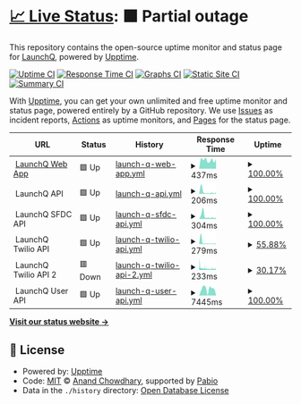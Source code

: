 # [📈 Live Status](https://LaunchQ.github.io/LaunchQStatus-DEV): <!--live status--> **🟧 Partial outage**

This repository contains the open-source uptime monitor and status page for [LaunchQ](https://LaunchQ.github.io/LaunchQStatus-DEV), powered by [Upptime](https://github.com/upptime/upptime).

[![Uptime CI](https://github.com/LaunchQ/LaunchQStatus-DEV/workflows/Uptime%20CI/badge.svg)](https://github.com/LaunchQ/LaunchQStatus-DEV/actions?query=workflow%3A%22Uptime+CI%22)
[![Response Time CI](https://github.com/LaunchQ/LaunchQStatus-DEV/workflows/Response%20Time%20CI/badge.svg)](https://github.com/LaunchQ/LaunchQStatus-DEV/actions?query=workflow%3A%22Response+Time+CI%22)
[![Graphs CI](https://github.com/LaunchQ/LaunchQStatus-DEV/workflows/Graphs%20CI/badge.svg)](https://github.com/LaunchQ/LaunchQStatus-DEV/actions?query=workflow%3A%22Graphs+CI%22)
[![Static Site CI](https://github.com/LaunchQ/LaunchQStatus-DEV/workflows/Static%20Site%20CI/badge.svg)](https://github.com/LaunchQ/LaunchQStatus-DEV/actions?query=workflow%3A%22Static+Site+CI%22)
[![Summary CI](https://github.com/LaunchQ/LaunchQStatus-DEV/workflows/Summary%20CI/badge.svg)](https://github.com/LaunchQ/LaunchQStatus-DEV/actions?query=workflow%3A%22Summary+CI%22)

With [Upptime](https://upptime.js.org), you can get your own unlimited and free uptime monitor and status page, powered entirely by a GitHub repository. We use [Issues](https://github.com/LaunchQ/LaunchQStatus-DEV/issues) as incident reports, [Actions](https://github.com/LaunchQ/LaunchQStatus-DEV/actions) as uptime monitors, and [Pages](https://LaunchQ.github.io/LaunchQStatus-DEV) for the status page.

<!--start: status pages-->
<!-- This summary is generated by Upptime (https://github.com/upptime/upptime) -->
<!-- Do not edit this manually, your changes will be overwritten -->
<!-- prettier-ignore -->
| URL | Status | History | Response Time | Uptime |
| --- | ------ | ------- | ------------- | ------ |
| <img alt="" src="https://icons.duckduckgo.com/ip3/app-dev.launchq.ai.ico" height="13"> [LaunchQ Web App](https://app-dev.launchq.ai/) | 🟩 Up | [launch-q-web-app.yml](https://github.com/LaunchQ/LaunchQStatus-DEV/commits/HEAD/history/launch-q-web-app.yml) | <details><summary><img alt="Response time graph" src="./graphs/launch-q-web-app/response-time-week.png" height="20"> 437ms</summary><br><a href="https://LaunchQ.github.io/LaunchQStatus-DEV/history/launch-q-web-app"><img alt="Response time 475" src="https://img.shields.io/endpoint?url=https%3A%2F%2Fraw.githubusercontent.com%2FLaunchQ%2FLaunchQStatus-DEV%2FHEAD%2Fapi%2Flaunch-q-web-app%2Fresponse-time.json"></a><br><a href="https://LaunchQ.github.io/LaunchQStatus-DEV/history/launch-q-web-app"><img alt="24-hour response time 484" src="https://img.shields.io/endpoint?url=https%3A%2F%2Fraw.githubusercontent.com%2FLaunchQ%2FLaunchQStatus-DEV%2FHEAD%2Fapi%2Flaunch-q-web-app%2Fresponse-time-day.json"></a><br><a href="https://LaunchQ.github.io/LaunchQStatus-DEV/history/launch-q-web-app"><img alt="7-day response time 437" src="https://img.shields.io/endpoint?url=https%3A%2F%2Fraw.githubusercontent.com%2FLaunchQ%2FLaunchQStatus-DEV%2FHEAD%2Fapi%2Flaunch-q-web-app%2Fresponse-time-week.json"></a><br><a href="https://LaunchQ.github.io/LaunchQStatus-DEV/history/launch-q-web-app"><img alt="30-day response time 475" src="https://img.shields.io/endpoint?url=https%3A%2F%2Fraw.githubusercontent.com%2FLaunchQ%2FLaunchQStatus-DEV%2FHEAD%2Fapi%2Flaunch-q-web-app%2Fresponse-time-month.json"></a><br><a href="https://LaunchQ.github.io/LaunchQStatus-DEV/history/launch-q-web-app"><img alt="1-year response time 475" src="https://img.shields.io/endpoint?url=https%3A%2F%2Fraw.githubusercontent.com%2FLaunchQ%2FLaunchQStatus-DEV%2FHEAD%2Fapi%2Flaunch-q-web-app%2Fresponse-time-year.json"></a></details> | <details><summary><a href="https://LaunchQ.github.io/LaunchQStatus-DEV/history/launch-q-web-app">100.00%</a></summary><a href="https://LaunchQ.github.io/LaunchQStatus-DEV/history/launch-q-web-app"><img alt="All-time uptime 100.00%" src="https://img.shields.io/endpoint?url=https%3A%2F%2Fraw.githubusercontent.com%2FLaunchQ%2FLaunchQStatus-DEV%2FHEAD%2Fapi%2Flaunch-q-web-app%2Fuptime.json"></a><br><a href="https://LaunchQ.github.io/LaunchQStatus-DEV/history/launch-q-web-app"><img alt="24-hour uptime 100.00%" src="https://img.shields.io/endpoint?url=https%3A%2F%2Fraw.githubusercontent.com%2FLaunchQ%2FLaunchQStatus-DEV%2FHEAD%2Fapi%2Flaunch-q-web-app%2Fuptime-day.json"></a><br><a href="https://LaunchQ.github.io/LaunchQStatus-DEV/history/launch-q-web-app"><img alt="7-day uptime 100.00%" src="https://img.shields.io/endpoint?url=https%3A%2F%2Fraw.githubusercontent.com%2FLaunchQ%2FLaunchQStatus-DEV%2FHEAD%2Fapi%2Flaunch-q-web-app%2Fuptime-week.json"></a><br><a href="https://LaunchQ.github.io/LaunchQStatus-DEV/history/launch-q-web-app"><img alt="30-day uptime 100.00%" src="https://img.shields.io/endpoint?url=https%3A%2F%2Fraw.githubusercontent.com%2FLaunchQ%2FLaunchQStatus-DEV%2FHEAD%2Fapi%2Flaunch-q-web-app%2Fuptime-month.json"></a><br><a href="https://LaunchQ.github.io/LaunchQStatus-DEV/history/launch-q-web-app"><img alt="1-year uptime 100.00%" src="https://img.shields.io/endpoint?url=https%3A%2F%2Fraw.githubusercontent.com%2FLaunchQ%2FLaunchQStatus-DEV%2FHEAD%2Fapi%2Flaunch-q-web-app%2Fuptime-year.json"></a></details>
| <img alt="" src="https://icons.duckduckgo.com/ip3/null.ico" height="13"> LaunchQ API | 🟩 Up | [launch-q-api.yml](https://github.com/LaunchQ/LaunchQStatus-DEV/commits/HEAD/history/launch-q-api.yml) | <details><summary><img alt="Response time graph" src="./graphs/launch-q-api/response-time-week.png" height="20"> 206ms</summary><br><a href="https://LaunchQ.github.io/LaunchQStatus-DEV/history/launch-q-api"><img alt="Response time 493" src="https://img.shields.io/endpoint?url=https%3A%2F%2Fraw.githubusercontent.com%2FLaunchQ%2FLaunchQStatus-DEV%2FHEAD%2Fapi%2Flaunch-q-api%2Fresponse-time.json"></a><br><a href="https://LaunchQ.github.io/LaunchQStatus-DEV/history/launch-q-api"><img alt="24-hour response time 312" src="https://img.shields.io/endpoint?url=https%3A%2F%2Fraw.githubusercontent.com%2FLaunchQ%2FLaunchQStatus-DEV%2FHEAD%2Fapi%2Flaunch-q-api%2Fresponse-time-day.json"></a><br><a href="https://LaunchQ.github.io/LaunchQStatus-DEV/history/launch-q-api"><img alt="7-day response time 206" src="https://img.shields.io/endpoint?url=https%3A%2F%2Fraw.githubusercontent.com%2FLaunchQ%2FLaunchQStatus-DEV%2FHEAD%2Fapi%2Flaunch-q-api%2Fresponse-time-week.json"></a><br><a href="https://LaunchQ.github.io/LaunchQStatus-DEV/history/launch-q-api"><img alt="30-day response time 493" src="https://img.shields.io/endpoint?url=https%3A%2F%2Fraw.githubusercontent.com%2FLaunchQ%2FLaunchQStatus-DEV%2FHEAD%2Fapi%2Flaunch-q-api%2Fresponse-time-month.json"></a><br><a href="https://LaunchQ.github.io/LaunchQStatus-DEV/history/launch-q-api"><img alt="1-year response time 493" src="https://img.shields.io/endpoint?url=https%3A%2F%2Fraw.githubusercontent.com%2FLaunchQ%2FLaunchQStatus-DEV%2FHEAD%2Fapi%2Flaunch-q-api%2Fresponse-time-year.json"></a></details> | <details><summary><a href="https://LaunchQ.github.io/LaunchQStatus-DEV/history/launch-q-api">100.00%</a></summary><a href="https://LaunchQ.github.io/LaunchQStatus-DEV/history/launch-q-api"><img alt="All-time uptime 100.00%" src="https://img.shields.io/endpoint?url=https%3A%2F%2Fraw.githubusercontent.com%2FLaunchQ%2FLaunchQStatus-DEV%2FHEAD%2Fapi%2Flaunch-q-api%2Fuptime.json"></a><br><a href="https://LaunchQ.github.io/LaunchQStatus-DEV/history/launch-q-api"><img alt="24-hour uptime 100.00%" src="https://img.shields.io/endpoint?url=https%3A%2F%2Fraw.githubusercontent.com%2FLaunchQ%2FLaunchQStatus-DEV%2FHEAD%2Fapi%2Flaunch-q-api%2Fuptime-day.json"></a><br><a href="https://LaunchQ.github.io/LaunchQStatus-DEV/history/launch-q-api"><img alt="7-day uptime 100.00%" src="https://img.shields.io/endpoint?url=https%3A%2F%2Fraw.githubusercontent.com%2FLaunchQ%2FLaunchQStatus-DEV%2FHEAD%2Fapi%2Flaunch-q-api%2Fuptime-week.json"></a><br><a href="https://LaunchQ.github.io/LaunchQStatus-DEV/history/launch-q-api"><img alt="30-day uptime 100.00%" src="https://img.shields.io/endpoint?url=https%3A%2F%2Fraw.githubusercontent.com%2FLaunchQ%2FLaunchQStatus-DEV%2FHEAD%2Fapi%2Flaunch-q-api%2Fuptime-month.json"></a><br><a href="https://LaunchQ.github.io/LaunchQStatus-DEV/history/launch-q-api"><img alt="1-year uptime 100.00%" src="https://img.shields.io/endpoint?url=https%3A%2F%2Fraw.githubusercontent.com%2FLaunchQ%2FLaunchQStatus-DEV%2FHEAD%2Fapi%2Flaunch-q-api%2Fuptime-year.json"></a></details>
| <img alt="" src="https://icons.duckduckgo.com/ip3/null.ico" height="13"> LaunchQ SFDC API | 🟩 Up | [launch-q-sfdc-api.yml](https://github.com/LaunchQ/LaunchQStatus-DEV/commits/HEAD/history/launch-q-sfdc-api.yml) | <details><summary><img alt="Response time graph" src="./graphs/launch-q-sfdc-api/response-time-week.png" height="20"> 304ms</summary><br><a href="https://LaunchQ.github.io/LaunchQStatus-DEV/history/launch-q-sfdc-api"><img alt="Response time 675" src="https://img.shields.io/endpoint?url=https%3A%2F%2Fraw.githubusercontent.com%2FLaunchQ%2FLaunchQStatus-DEV%2FHEAD%2Fapi%2Flaunch-q-sfdc-api%2Fresponse-time.json"></a><br><a href="https://LaunchQ.github.io/LaunchQStatus-DEV/history/launch-q-sfdc-api"><img alt="24-hour response time 361" src="https://img.shields.io/endpoint?url=https%3A%2F%2Fraw.githubusercontent.com%2FLaunchQ%2FLaunchQStatus-DEV%2FHEAD%2Fapi%2Flaunch-q-sfdc-api%2Fresponse-time-day.json"></a><br><a href="https://LaunchQ.github.io/LaunchQStatus-DEV/history/launch-q-sfdc-api"><img alt="7-day response time 304" src="https://img.shields.io/endpoint?url=https%3A%2F%2Fraw.githubusercontent.com%2FLaunchQ%2FLaunchQStatus-DEV%2FHEAD%2Fapi%2Flaunch-q-sfdc-api%2Fresponse-time-week.json"></a><br><a href="https://LaunchQ.github.io/LaunchQStatus-DEV/history/launch-q-sfdc-api"><img alt="30-day response time 675" src="https://img.shields.io/endpoint?url=https%3A%2F%2Fraw.githubusercontent.com%2FLaunchQ%2FLaunchQStatus-DEV%2FHEAD%2Fapi%2Flaunch-q-sfdc-api%2Fresponse-time-month.json"></a><br><a href="https://LaunchQ.github.io/LaunchQStatus-DEV/history/launch-q-sfdc-api"><img alt="1-year response time 675" src="https://img.shields.io/endpoint?url=https%3A%2F%2Fraw.githubusercontent.com%2FLaunchQ%2FLaunchQStatus-DEV%2FHEAD%2Fapi%2Flaunch-q-sfdc-api%2Fresponse-time-year.json"></a></details> | <details><summary><a href="https://LaunchQ.github.io/LaunchQStatus-DEV/history/launch-q-sfdc-api">100.00%</a></summary><a href="https://LaunchQ.github.io/LaunchQStatus-DEV/history/launch-q-sfdc-api"><img alt="All-time uptime 99.76%" src="https://img.shields.io/endpoint?url=https%3A%2F%2Fraw.githubusercontent.com%2FLaunchQ%2FLaunchQStatus-DEV%2FHEAD%2Fapi%2Flaunch-q-sfdc-api%2Fuptime.json"></a><br><a href="https://LaunchQ.github.io/LaunchQStatus-DEV/history/launch-q-sfdc-api"><img alt="24-hour uptime 100.00%" src="https://img.shields.io/endpoint?url=https%3A%2F%2Fraw.githubusercontent.com%2FLaunchQ%2FLaunchQStatus-DEV%2FHEAD%2Fapi%2Flaunch-q-sfdc-api%2Fuptime-day.json"></a><br><a href="https://LaunchQ.github.io/LaunchQStatus-DEV/history/launch-q-sfdc-api"><img alt="7-day uptime 100.00%" src="https://img.shields.io/endpoint?url=https%3A%2F%2Fraw.githubusercontent.com%2FLaunchQ%2FLaunchQStatus-DEV%2FHEAD%2Fapi%2Flaunch-q-sfdc-api%2Fuptime-week.json"></a><br><a href="https://LaunchQ.github.io/LaunchQStatus-DEV/history/launch-q-sfdc-api"><img alt="30-day uptime 99.76%" src="https://img.shields.io/endpoint?url=https%3A%2F%2Fraw.githubusercontent.com%2FLaunchQ%2FLaunchQStatus-DEV%2FHEAD%2Fapi%2Flaunch-q-sfdc-api%2Fuptime-month.json"></a><br><a href="https://LaunchQ.github.io/LaunchQStatus-DEV/history/launch-q-sfdc-api"><img alt="1-year uptime 99.76%" src="https://img.shields.io/endpoint?url=https%3A%2F%2Fraw.githubusercontent.com%2FLaunchQ%2FLaunchQStatus-DEV%2FHEAD%2Fapi%2Flaunch-q-sfdc-api%2Fuptime-year.json"></a></details>
| <img alt="" src="https://icons.duckduckgo.com/ip3/null.ico" height="13"> LaunchQ Twilio API | 🟩 Up | [launch-q-twilio-api.yml](https://github.com/LaunchQ/LaunchQStatus-DEV/commits/HEAD/history/launch-q-twilio-api.yml) | <details><summary><img alt="Response time graph" src="./graphs/launch-q-twilio-api/response-time-week.png" height="20"> 279ms</summary><br><a href="https://LaunchQ.github.io/LaunchQStatus-DEV/history/launch-q-twilio-api"><img alt="Response time 895" src="https://img.shields.io/endpoint?url=https%3A%2F%2Fraw.githubusercontent.com%2FLaunchQ%2FLaunchQStatus-DEV%2FHEAD%2Fapi%2Flaunch-q-twilio-api%2Fresponse-time.json"></a><br><a href="https://LaunchQ.github.io/LaunchQStatus-DEV/history/launch-q-twilio-api"><img alt="24-hour response time 356" src="https://img.shields.io/endpoint?url=https%3A%2F%2Fraw.githubusercontent.com%2FLaunchQ%2FLaunchQStatus-DEV%2FHEAD%2Fapi%2Flaunch-q-twilio-api%2Fresponse-time-day.json"></a><br><a href="https://LaunchQ.github.io/LaunchQStatus-DEV/history/launch-q-twilio-api"><img alt="7-day response time 279" src="https://img.shields.io/endpoint?url=https%3A%2F%2Fraw.githubusercontent.com%2FLaunchQ%2FLaunchQStatus-DEV%2FHEAD%2Fapi%2Flaunch-q-twilio-api%2Fresponse-time-week.json"></a><br><a href="https://LaunchQ.github.io/LaunchQStatus-DEV/history/launch-q-twilio-api"><img alt="30-day response time 895" src="https://img.shields.io/endpoint?url=https%3A%2F%2Fraw.githubusercontent.com%2FLaunchQ%2FLaunchQStatus-DEV%2FHEAD%2Fapi%2Flaunch-q-twilio-api%2Fresponse-time-month.json"></a><br><a href="https://LaunchQ.github.io/LaunchQStatus-DEV/history/launch-q-twilio-api"><img alt="1-year response time 895" src="https://img.shields.io/endpoint?url=https%3A%2F%2Fraw.githubusercontent.com%2FLaunchQ%2FLaunchQStatus-DEV%2FHEAD%2Fapi%2Flaunch-q-twilio-api%2Fresponse-time-year.json"></a></details> | <details><summary><a href="https://LaunchQ.github.io/LaunchQStatus-DEV/history/launch-q-twilio-api">55.88%</a></summary><a href="https://LaunchQ.github.io/LaunchQStatus-DEV/history/launch-q-twilio-api"><img alt="All-time uptime 57.62%" src="https://img.shields.io/endpoint?url=https%3A%2F%2Fraw.githubusercontent.com%2FLaunchQ%2FLaunchQStatus-DEV%2FHEAD%2Fapi%2Flaunch-q-twilio-api%2Fuptime.json"></a><br><a href="https://LaunchQ.github.io/LaunchQStatus-DEV/history/launch-q-twilio-api"><img alt="24-hour uptime 100.00%" src="https://img.shields.io/endpoint?url=https%3A%2F%2Fraw.githubusercontent.com%2FLaunchQ%2FLaunchQStatus-DEV%2FHEAD%2Fapi%2Flaunch-q-twilio-api%2Fuptime-day.json"></a><br><a href="https://LaunchQ.github.io/LaunchQStatus-DEV/history/launch-q-twilio-api"><img alt="7-day uptime 55.88%" src="https://img.shields.io/endpoint?url=https%3A%2F%2Fraw.githubusercontent.com%2FLaunchQ%2FLaunchQStatus-DEV%2FHEAD%2Fapi%2Flaunch-q-twilio-api%2Fuptime-week.json"></a><br><a href="https://LaunchQ.github.io/LaunchQStatus-DEV/history/launch-q-twilio-api"><img alt="30-day uptime 57.62%" src="https://img.shields.io/endpoint?url=https%3A%2F%2Fraw.githubusercontent.com%2FLaunchQ%2FLaunchQStatus-DEV%2FHEAD%2Fapi%2Flaunch-q-twilio-api%2Fuptime-month.json"></a><br><a href="https://LaunchQ.github.io/LaunchQStatus-DEV/history/launch-q-twilio-api"><img alt="1-year uptime 57.62%" src="https://img.shields.io/endpoint?url=https%3A%2F%2Fraw.githubusercontent.com%2FLaunchQ%2FLaunchQStatus-DEV%2FHEAD%2Fapi%2Flaunch-q-twilio-api%2Fuptime-year.json"></a></details>
| <img alt="" src="https://icons.duckduckgo.com/ip3/null.ico" height="13"> LaunchQ Twilio API 2 | 🟥 Down | [launch-q-twilio-api-2.yml](https://github.com/LaunchQ/LaunchQStatus-DEV/commits/HEAD/history/launch-q-twilio-api-2.yml) | <details><summary><img alt="Response time graph" src="./graphs/launch-q-twilio-api-2/response-time-week.png" height="20"> 233ms</summary><br><a href="https://LaunchQ.github.io/LaunchQStatus-DEV/history/launch-q-twilio-api-2"><img alt="Response time 290" src="https://img.shields.io/endpoint?url=https%3A%2F%2Fraw.githubusercontent.com%2FLaunchQ%2FLaunchQStatus-DEV%2FHEAD%2Fapi%2Flaunch-q-twilio-api-2%2Fresponse-time.json"></a><br><a href="https://LaunchQ.github.io/LaunchQStatus-DEV/history/launch-q-twilio-api-2"><img alt="24-hour response time 185" src="https://img.shields.io/endpoint?url=https%3A%2F%2Fraw.githubusercontent.com%2FLaunchQ%2FLaunchQStatus-DEV%2FHEAD%2Fapi%2Flaunch-q-twilio-api-2%2Fresponse-time-day.json"></a><br><a href="https://LaunchQ.github.io/LaunchQStatus-DEV/history/launch-q-twilio-api-2"><img alt="7-day response time 233" src="https://img.shields.io/endpoint?url=https%3A%2F%2Fraw.githubusercontent.com%2FLaunchQ%2FLaunchQStatus-DEV%2FHEAD%2Fapi%2Flaunch-q-twilio-api-2%2Fresponse-time-week.json"></a><br><a href="https://LaunchQ.github.io/LaunchQStatus-DEV/history/launch-q-twilio-api-2"><img alt="30-day response time 290" src="https://img.shields.io/endpoint?url=https%3A%2F%2Fraw.githubusercontent.com%2FLaunchQ%2FLaunchQStatus-DEV%2FHEAD%2Fapi%2Flaunch-q-twilio-api-2%2Fresponse-time-month.json"></a><br><a href="https://LaunchQ.github.io/LaunchQStatus-DEV/history/launch-q-twilio-api-2"><img alt="1-year response time 290" src="https://img.shields.io/endpoint?url=https%3A%2F%2Fraw.githubusercontent.com%2FLaunchQ%2FLaunchQStatus-DEV%2FHEAD%2Fapi%2Flaunch-q-twilio-api-2%2Fresponse-time-year.json"></a></details> | <details><summary><a href="https://LaunchQ.github.io/LaunchQStatus-DEV/history/launch-q-twilio-api-2">30.17%</a></summary><a href="https://LaunchQ.github.io/LaunchQStatus-DEV/history/launch-q-twilio-api-2"><img alt="All-time uptime 31.67%" src="https://img.shields.io/endpoint?url=https%3A%2F%2Fraw.githubusercontent.com%2FLaunchQ%2FLaunchQStatus-DEV%2FHEAD%2Fapi%2Flaunch-q-twilio-api-2%2Fuptime.json"></a><br><a href="https://LaunchQ.github.io/LaunchQStatus-DEV/history/launch-q-twilio-api-2"><img alt="24-hour uptime 54.25%" src="https://img.shields.io/endpoint?url=https%3A%2F%2Fraw.githubusercontent.com%2FLaunchQ%2FLaunchQStatus-DEV%2FHEAD%2Fapi%2Flaunch-q-twilio-api-2%2Fuptime-day.json"></a><br><a href="https://LaunchQ.github.io/LaunchQStatus-DEV/history/launch-q-twilio-api-2"><img alt="7-day uptime 30.17%" src="https://img.shields.io/endpoint?url=https%3A%2F%2Fraw.githubusercontent.com%2FLaunchQ%2FLaunchQStatus-DEV%2FHEAD%2Fapi%2Flaunch-q-twilio-api-2%2Fuptime-week.json"></a><br><a href="https://LaunchQ.github.io/LaunchQStatus-DEV/history/launch-q-twilio-api-2"><img alt="30-day uptime 31.67%" src="https://img.shields.io/endpoint?url=https%3A%2F%2Fraw.githubusercontent.com%2FLaunchQ%2FLaunchQStatus-DEV%2FHEAD%2Fapi%2Flaunch-q-twilio-api-2%2Fuptime-month.json"></a><br><a href="https://LaunchQ.github.io/LaunchQStatus-DEV/history/launch-q-twilio-api-2"><img alt="1-year uptime 31.67%" src="https://img.shields.io/endpoint?url=https%3A%2F%2Fraw.githubusercontent.com%2FLaunchQ%2FLaunchQStatus-DEV%2FHEAD%2Fapi%2Flaunch-q-twilio-api-2%2Fuptime-year.json"></a></details>
| <img alt="" src="https://icons.duckduckgo.com/ip3/null.ico" height="13"> LaunchQ User API | 🟩 Up | [launch-q-user-api.yml](https://github.com/LaunchQ/LaunchQStatus-DEV/commits/HEAD/history/launch-q-user-api.yml) | <details><summary><img alt="Response time graph" src="./graphs/launch-q-user-api/response-time-week.png" height="20"> 7445ms</summary><br><a href="https://LaunchQ.github.io/LaunchQStatus-DEV/history/launch-q-user-api"><img alt="Response time 7341" src="https://img.shields.io/endpoint?url=https%3A%2F%2Fraw.githubusercontent.com%2FLaunchQ%2FLaunchQStatus-DEV%2FHEAD%2Fapi%2Flaunch-q-user-api%2Fresponse-time.json"></a><br><a href="https://LaunchQ.github.io/LaunchQStatus-DEV/history/launch-q-user-api"><img alt="24-hour response time 321" src="https://img.shields.io/endpoint?url=https%3A%2F%2Fraw.githubusercontent.com%2FLaunchQ%2FLaunchQStatus-DEV%2FHEAD%2Fapi%2Flaunch-q-user-api%2Fresponse-time-day.json"></a><br><a href="https://LaunchQ.github.io/LaunchQStatus-DEV/history/launch-q-user-api"><img alt="7-day response time 7445" src="https://img.shields.io/endpoint?url=https%3A%2F%2Fraw.githubusercontent.com%2FLaunchQ%2FLaunchQStatus-DEV%2FHEAD%2Fapi%2Flaunch-q-user-api%2Fresponse-time-week.json"></a><br><a href="https://LaunchQ.github.io/LaunchQStatus-DEV/history/launch-q-user-api"><img alt="30-day response time 7341" src="https://img.shields.io/endpoint?url=https%3A%2F%2Fraw.githubusercontent.com%2FLaunchQ%2FLaunchQStatus-DEV%2FHEAD%2Fapi%2Flaunch-q-user-api%2Fresponse-time-month.json"></a><br><a href="https://LaunchQ.github.io/LaunchQStatus-DEV/history/launch-q-user-api"><img alt="1-year response time 7341" src="https://img.shields.io/endpoint?url=https%3A%2F%2Fraw.githubusercontent.com%2FLaunchQ%2FLaunchQStatus-DEV%2FHEAD%2Fapi%2Flaunch-q-user-api%2Fresponse-time-year.json"></a></details> | <details><summary><a href="https://LaunchQ.github.io/LaunchQStatus-DEV/history/launch-q-user-api">100.00%</a></summary><a href="https://LaunchQ.github.io/LaunchQStatus-DEV/history/launch-q-user-api"><img alt="All-time uptime 100.00%" src="https://img.shields.io/endpoint?url=https%3A%2F%2Fraw.githubusercontent.com%2FLaunchQ%2FLaunchQStatus-DEV%2FHEAD%2Fapi%2Flaunch-q-user-api%2Fuptime.json"></a><br><a href="https://LaunchQ.github.io/LaunchQStatus-DEV/history/launch-q-user-api"><img alt="24-hour uptime 100.00%" src="https://img.shields.io/endpoint?url=https%3A%2F%2Fraw.githubusercontent.com%2FLaunchQ%2FLaunchQStatus-DEV%2FHEAD%2Fapi%2Flaunch-q-user-api%2Fuptime-day.json"></a><br><a href="https://LaunchQ.github.io/LaunchQStatus-DEV/history/launch-q-user-api"><img alt="7-day uptime 100.00%" src="https://img.shields.io/endpoint?url=https%3A%2F%2Fraw.githubusercontent.com%2FLaunchQ%2FLaunchQStatus-DEV%2FHEAD%2Fapi%2Flaunch-q-user-api%2Fuptime-week.json"></a><br><a href="https://LaunchQ.github.io/LaunchQStatus-DEV/history/launch-q-user-api"><img alt="30-day uptime 100.00%" src="https://img.shields.io/endpoint?url=https%3A%2F%2Fraw.githubusercontent.com%2FLaunchQ%2FLaunchQStatus-DEV%2FHEAD%2Fapi%2Flaunch-q-user-api%2Fuptime-month.json"></a><br><a href="https://LaunchQ.github.io/LaunchQStatus-DEV/history/launch-q-user-api"><img alt="1-year uptime 100.00%" src="https://img.shields.io/endpoint?url=https%3A%2F%2Fraw.githubusercontent.com%2FLaunchQ%2FLaunchQStatus-DEV%2FHEAD%2Fapi%2Flaunch-q-user-api%2Fuptime-year.json"></a></details>

<!--end: status pages-->

[**Visit our status website →**](https://LaunchQ.github.io/LaunchQStatus-DEV)

## 📄 License

- Powered by: [Upptime](https://github.com/upptime/upptime)
- Code: [MIT](./LICENSE) © [Anand Chowdhary](https://anandchowdhary.com), supported by [Pabio](https://pabio.com)
- Data in the `./history` directory: [Open Database License](https://opendatacommons.org/licenses/odbl/1-0/)
